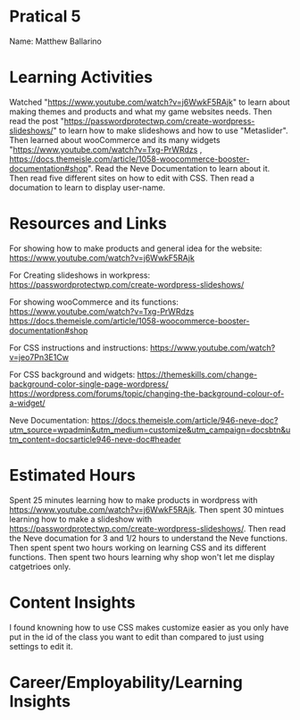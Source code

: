 # Pratical 5
Name: Matthew Ballarino

# Learning Activities
Watched "https://www.youtube.com/watch?v=j6WwkF5RAjk" to learn about making themes and products and what my game websites needs. Then read the post "https://passwordprotectwp.com/create-wordpress-slideshows/" to learn how to make slideshows and how to use "Metaslider". Then learned about wooCommerce and its many widgets "https://www.youtube.com/watch?v=Txg-PrWRdzs ,
https://docs.themeisle.com/article/1058-woocommerce-booster-documentation#shop". Read the Neve Documentation to learn about it. Then read five different sites on how to edit with CSS. Then read a documation to learn to display user-name.    



# Resources and Links

For showing how to make products and general idea for the website:
https://www.youtube.com/watch?v=j6WwkF5RAjk

For Creating slideshows in workpress:
https://passwordprotectwp.com/create-wordpress-slideshows/

For showing wooCommerce and its functions: 
https://www.youtube.com/watch?v=Txg-PrWRdzs
https://docs.themeisle.com/article/1058-woocommerce-booster-documentation#shop 

For CSS instructions and instructions: 
https://www.youtube.com/watch?v=jeo7Pn3E1Cw 

For CSS background and widgets:
https://themeskills.com/change-background-color-single-page-wordpress/ 
https://wordpress.com/forums/topic/changing-the-background-colour-of-a-widget/ 

Neve Documentation:
https://docs.themeisle.com/article/946-neve-doc?utm_source=wpadmin&utm_medium=customize&utm_campaign=docsbtn&utm_content=docsarticle946-neve-doc#header 



# Estimated Hours
Spent 25 minutes learning how to make products in wordpress with https://www.youtube.com/watch?v=j6WwkF5RAjk. Then spent 30 mintues learning how to make a slideshow with https://passwordprotectwp.com/create-wordpress-slideshows/. Then read the Neve documation for 3 and 1/2 hours to understand the Neve functions. Then spent spent two hours working on learning CSS and its different functions. Then spent two hours learning why shop won't let me display catgetrioes only.      
 
# Content Insights
I found knowning how to use CSS makes customize easier as you only have put in the id of the class you want to edit than compared to just using settings to edit it. 



# Career/Employability/Learning Insights
